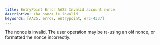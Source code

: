 ```yaml
---
title: EntryPoint Error AA25 Invalid account nonce
description: The nonce is invalid.
keywords: [AA25, error, entrypoint, erc-4337]
---
```


The nonce is invalid. The user operation may be re-using an old nonce, or formatted the nonce incorrectly.
